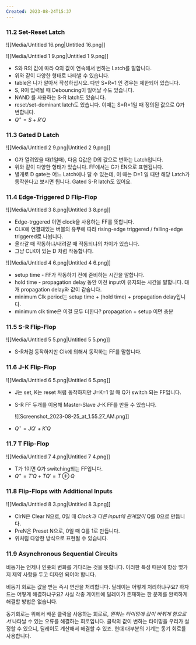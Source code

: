 ```yaml
---
Created: 2023-08-24T15:37
---
```

### 11.2 Set-Reset Latch

![[Media/Untitled 16.png|Untitled 16.png]]

![[Media/Untitled 1 9.png|Untitled 1 9.png]]

- S와 R의 값에 따라 Q의 값이 연속해서 변하는 Latch를 말합니다.
- 위와 같이 다양한 형태로 나타낼 수 있습니다.
- table은 니가 알아서 작성하십시오. 다만 S=R=1 인 경우는 제한되어 있습니다.
- S, R이 입력될 때 Debouncing이 일어날 수도 있습니다.
- NAND 를 사용하는 S-R latch도 있습니다.
- reset/set-dominant latch도 있습니다. 이때는 S=R=1일 때 정의된 값으로 Q가 변합니다.
- $Q^+=S+R'Q$﻿

### 11.3 Gated D Latch

![[Media/Untitled 2 9.png|Untitled 2 9.png]]

- G가 열려있을 때(1일때), 다음 Q값은 D의 값으로 변하는 Latch입니다.
- 위와 같이 다양한 형태가 있습니다. FF에서는 G가 EN으로 표현됩니다.
- 별개로 D gate는 어느 Latch에나 달 수 있는데, 이 때는 D=1 일 때만 해당 Latch가 동작한다고 보시면 됩니다. Gated S-R latch도 있어요.

### 11.4 Edge-Triggered D Flip-Flop

![[Media/Untitled 3 8.png|Untitled 3 8.png]]

- Edge-trggered 이면 clock을 사용하는 FF를 뜻합니다.
- CLK에 연결돼있는 버블의 유무에 따라 rising-edge triggered / falling-edge triggered로 나뉩니다.
- 올라갈 때 작동하냐/내려갈 때 작동되냐의 차이가 있습니다.
- 그냥 CLK이 있는 D 처럼 작동합니다.

![[Media/Untitled 4 6.png|Untitled 4 6.png]]

- setup time - FF가 작동하기 전에 준비하는 시간을 말합니다.
- hold time - propagation delay 동안 이전 input이 유지되는 시간을 말합니다. 대개 propagation delay와 값이 같습니다.
- minimum Clk period는 setup time + (hold time) + propagation delay입니다.
- minimum clk time은 이걸 모두 더한다? propagation + setup 이면 충분

### 11.5 S-R Flip-Flop

![[Media/Untitled 5 5.png|Untitled 5 5.png]]

- S-R처럼 동작하지만 Clk에 의해서 동작하는 FF를 말합니다.

### 11.6 J-K Flip-Flop

![[Media/Untitled 6 5.png|Untitled 6 5.png]]

- J는 set, K는 reset 처럼 동작하지만 J=K=1 일 때 Q가 switch 되는 FF입니다.
- S-R FF 두개를 이용해 Master-Slave J-K FF를 만들 수 있습니다.
    
    ![[Screenshot_2023-08-25_at_1.55.27_AM.png]]
    
- $Q^+=JQ'+K'Q$﻿

### 11.7 T Flip-Flop

![[Media/Untitled 7 4.png|Untitled 7 4.png]]

- T가 1이면 Q가 switching되는 FF입니다.
- $Q^+=T'Q+TQ'=T \oplus Q$﻿

### 11.8 Flip-Flops with Additional Inputs

![[Media/Untitled 8 3.png|Untitled 8 3.png]]

- ClrN은 Clear N으로, 0일 때 _Clock과 다른 input에 관계없이_ Q를 0으로 만듭니다.
- PreN은 Preset N으로, 0일 때 Q를 1로 만듭니다.
- 위처럼 다양한 방식으로 표현될 수 있습니다.

### 11.9 Asynchronous Sequential Circuits

비동기는 언제나 인풋의 변화를 기다리는 것을 뜻합니다. 이러한 특성 때문에 항상 몇가지 제약 사항을 두고 디자인 되어야 합니다.

비동기 회로는 값을 받는 즉시 연산을 처리합니다. 딜레이는 어떻게 처리하냐구요? 하자드는 어떻게 해결하냐구요? 사실 각종 게이트에 딜레이가 존재하는 한 문제를 완벽하게 해결할 방법은 없습니다.

동기회로는 위에서 배운 클락을 사용하는 회로로, _원하는 타이밍에 값이 바뀌게 함으로서_ 나타날 수 있는 오류를 해결하는 회로입니다. 클락의 값이 변하는 타이밍을 우리가 설정할 수 있으니, 딜레이도 계산해서 해결할 수 있죠. 현대 대부분의 기계는 동기 회로를 사용합니다.